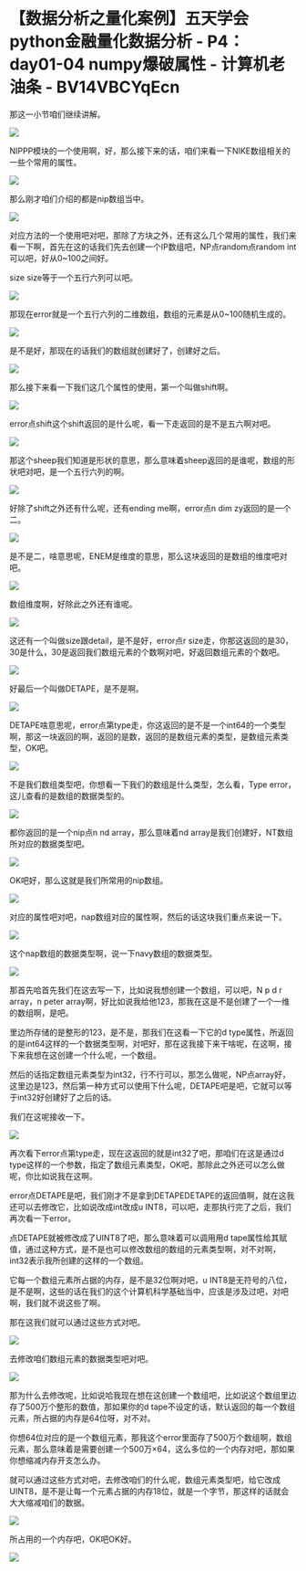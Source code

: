 # 【数据分析之量化案例】五天学会python金融量化数据分析 - P4：day01-04 numpy爆破属性 - 计算机老油条 - BV14VBCYqEcn

那这一小节咱们继续讲解。

![](img/cb44c2748dffbc194de8ba65a018e07d_1.png)

NIPPP模块的一个使用啊，好，那么接下来的话，咱们来看一下NIKE数组相关的一些个常用的属性。

![](img/cb44c2748dffbc194de8ba65a018e07d_3.png)

那么刚才咱们介绍的都是nip数组当中。

![](img/cb44c2748dffbc194de8ba65a018e07d_5.png)

对应方法的一个使用吧对吧，那除了方块之外，还有这么几个常用的属性，我们来看一下啊，首先在这的话我们先去创建一个IP数组吧，NP点random点random int可以吧，好从0~100之间好。

size size等于一个五行六列可以吧。

![](img/cb44c2748dffbc194de8ba65a018e07d_7.png)

那现在error就是一个五行六列的二维数组，数组的元素是从0~100随机生成的。

![](img/cb44c2748dffbc194de8ba65a018e07d_9.png)

是不是好，那现在的话我们的数组就创建好了，创建好之后。

![](img/cb44c2748dffbc194de8ba65a018e07d_11.png)

那么接下来看一下我们这几个属性的使用，第一个叫做shift啊。

![](img/cb44c2748dffbc194de8ba65a018e07d_13.png)

error点shift这个shift返回的是什么呢，看一下走返回的是不是五六啊对吧。

![](img/cb44c2748dffbc194de8ba65a018e07d_15.png)

那这个sheep我们知道是形状的意思，那么意味着sheep返回的是谁呢，数组的形状吧对吧，是一个五行六列的啊。



![](img/cb44c2748dffbc194de8ba65a018e07d_17.png)

好除了shift之外还有什么呢，还有ending me啊，error点n dim zy返回的是一个二。



![](img/cb44c2748dffbc194de8ba65a018e07d_19.png)

是不是二，啥意思呢，ENEM是维度的意思，那么这块返回的是数组的维度吧对吧。

![](img/cb44c2748dffbc194de8ba65a018e07d_21.png)

数组维度啊，好除此之外还有谁呢。

![](img/cb44c2748dffbc194de8ba65a018e07d_23.png)

这还有一个叫做size跟detail，是不是好，error点r size走，你那这返回的是30，30是什么，30是返回我们数组元素的个数啊对吧，好返回数组元素的个数吧。



![](img/cb44c2748dffbc194de8ba65a018e07d_25.png)

好最后一个叫做DETAPE，是不是啊。

![](img/cb44c2748dffbc194de8ba65a018e07d_27.png)

DETAPE啥意思呢，error点第type走，你这返回的是不是一个int64的一个类型啊，那这一块返回的啊，返回的是数，返回的是数组元素的类型，是数组元素类型，OK吧。



![](img/cb44c2748dffbc194de8ba65a018e07d_29.png)

不是我们数组类型吧，你想看一下我们的数组是什么类型，怎么看，Type error，这儿查看的是数组的数据类型的。



![](img/cb44c2748dffbc194de8ba65a018e07d_31.png)

都你返回的是一个nip点n nd array，那么意味着nd array是我们创建好，NT数组所对应的数据类型吧。



![](img/cb44c2748dffbc194de8ba65a018e07d_33.png)

OK吧好，那么这就是我们所常用的nip数组。

![](img/cb44c2748dffbc194de8ba65a018e07d_35.png)

对应的属性吧对吧，nap数组对应的属性啊，然后的话这块我们重点来说一下。

![](img/cb44c2748dffbc194de8ba65a018e07d_37.png)

这个nap数组的数据类型啊，说一下navy数组的数据类型。

![](img/cb44c2748dffbc194de8ba65a018e07d_39.png)

那首先哈首先我们在这去写一下，比如说我想创建一个数组，可以吧，N p d r array，n peter array啊，好比如说我给他123，那我在这是不是创建了一个一维的数组啊，是吧。

里边所存储的是整形的123，是不是，那我们在这看一下它的d type属性，所返回的是int64这样的一个数据类型啊，对吧好，那在这我接下来干啥呢，在这啊，接下来我想在这创建一个什么呢，一个数组。

然后的话指定数组元素类型为int32，行不行可以，那怎么做呢，NP点array好，这里边是123，然后第一种方式可以使用下什么呢，DETAPE吧是吧，它就可以等于int32好创建好了之后的话。

我们在这呢接收一下。

![](img/cb44c2748dffbc194de8ba65a018e07d_41.png)

再次看下error点第type走，现在这返回的就是int32了吧，那咱们在这是通过d type这样的一个参数，指定了数组元素类型，OK吧，那除此之外还可以怎么做呢，你比如说我在这啊。

error点DETAPE是吧，我们刚才不是拿到DETAPEDETAPE的返回值啊，就在这我还可以去修改它，比如说改成int改成u INT8，可以吧，走那执行完了之后，我们再次看一下error。

点DETAPE就被修改成了UINT8了吧，那么意味着可以调用用d tape属性给其赋值，通过这种方式，是不是也可以修改数组的数组的元素类型啊，对不对啊，int32表示我所创建的这样的一个数组。

它每一个数组元素所占据的内存，是不是32位啊对吧，u INT8是无符号的八位，是不是啊，这些的话在我们的这个计算机科学基础当中，应该是涉及过吧，对吧啊，我们就不说这些了啊。

那在这我们就可以通过这些方式对吧。

![](img/cb44c2748dffbc194de8ba65a018e07d_43.png)

去修改咱们数组元素的数据类型吧对吧。

![](img/cb44c2748dffbc194de8ba65a018e07d_45.png)

那为什么去修改呢，比如说哈我现在想在这创建一个数组吧，比如说这个数组里边存了500万个整形的数值，那如果你的d tape不设定的话，默认返回的每一个数组元素，所占据的内存是64位呀，对不对。

你想64位对应的是一个数组元素，那我这个error里面存了500万个数组啊，数组元素，那么意味着是需要创建一个500万×64，这么多位的一个内存对吧，那如果你想缩减内存开支怎么办。

就可以通过这些方式对吧，去修改咱们的什么呢，数组元素类型吧，给它改成UINT8，是不是让每一个元素占据的内存18位，就是一个字节，那这样的话就会大大缩减咱们的数据。



![](img/cb44c2748dffbc194de8ba65a018e07d_47.png)

所占用的一个内存吧，OK吧OK好。

![](img/cb44c2748dffbc194de8ba65a018e07d_49.png)
